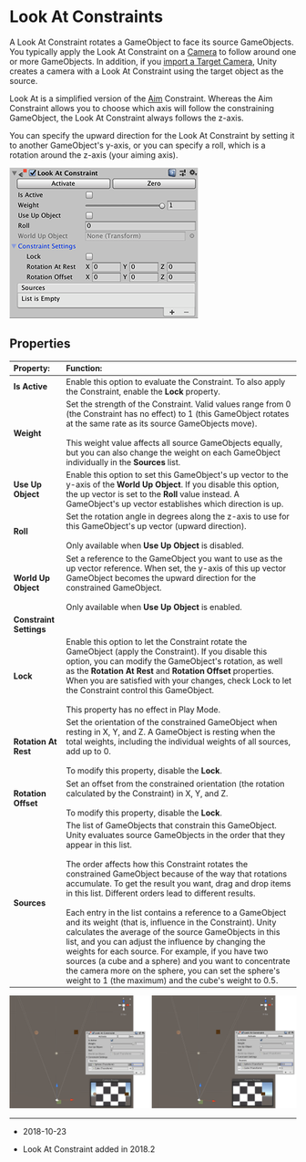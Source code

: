 # Look At Constraints

A Look At Constraint rotates a GameObject to face its source GameObjects. You typically apply the Look At Constraint on a [Camera](class-Camera.md) to follow around one or more GameObjects. In addition, if you [import a Target Camera](FBXImporter-Model.md#CameraImportProperties), Unity creates a camera with a Look At Constraint using the target object as the source.

Look At is a simplified version of the [Aim](class-AimConstraint.md) Constraint. Whereas the Aim Constraint allows you to choose which axis will follow the constraining GameObject, the Look At Constraint always follows the z-axis. 

You can specify the upward direction for the Look At Constraint by setting it to another GameObject's y-axis, or you can specify a roll, which is a rotation around the z-axis (your aiming axis).

![Look At Constraint component](../uploads/Main/class-LookAtConstraint.png)


## Properties

|**Property:** |**Function:** |
|:---|:---|
| __Is Active__ | Enable this option to evaluate the Constraint. To also apply the Constraint, enable the **Lock** property. |
| **Weight** | Set the strength of the Constraint. Valid values range from 0 (the Constraint has no effect) to 1 (this GameObject rotates at the same rate as its source GameObjects move).  <br /><br />This weight value affects all source GameObjects equally, but you can also change the weight on each GameObject individually in the **Sources** list. |
| **Use Up Object** | Enable this option to set this GameObject's up vector to the y-axis of the **World Up Object**. If you disable this option, the up vector is set to the **Roll** value instead. A GameObject's up vector establishes which direction is up. |
| **Roll** | Set the rotation angle in degrees along the z-axis to use for this GameObject's up vector (upward direction). <br /><br />Only available when **Use Up Object** is disabled. |
| **World Up Object** | Set a reference to the GameObject you want to use as the up vector reference. When set, the y-axis of this up vector GameObject becomes the upward direction for the constrained GameObject. <br /><br />Only available when **Use Up Object** is enabled. |
| **Constraint Settings** ||
| **Lock** | Enable this option to let the Constraint rotate the GameObject (apply the Constraint). If you disable this option, you can modify the GameObject's rotation, as well as the **Rotation At Rest** and **Rotation Offset** properties. When you are satisfied with your changes, check Lock to let the Constraint control this GameObject.  <br /><br />This property has no effect in Play Mode. |
| **Rotation At Rest** | Set the orientation of the constrained GameObject when resting in X, Y, and Z. A GameObject is resting when the total weights,  including the individual weights of all sources, add up to 0.  <br /><br />To modify this property, disable the **Lock**. |
| **Rotation Offset** | Set an offset from the constrained orientation (the rotation calculated by the Constraint) in X, Y, and Z.  <br /><br />To modify this property, disable the **Lock**. |
| **Sources** | The list of GameObjects that constrain this GameObject. Unity evaluates source GameObjects in the order that they appear in this list.  <br /><br />The order affects how this Constraint rotates the constrained GameObject because of the way that rotations accumulate. To get the result you want, drag and drop items in this list. Different orders lead to different results.  <br /><br />Each entry in the list contains a reference to a GameObject and its weight (that is, influence in the Constraint). Unity calculates the average of the source GameObjects in this list, and you can adjust the influence by changing the weights for each source. For example, if you have two sources (a cube and a sphere) and you want to concentrate the camera more on the sphere, you can set the sphere's weight to 1 (the maximum) and the cube's weight to 0.5. |

![Influence between the sphere (weight=1) and the cube (weight=0.5)](../uploads/Main/class-LookAtConstraint_Example.png)

---

* <span class="page-edit"> 2018-10-23  <!-- include IncludeTextNewPageYesEdit --></span>

* <span class="page-history">Look At Constraint added in 2018.2</span>